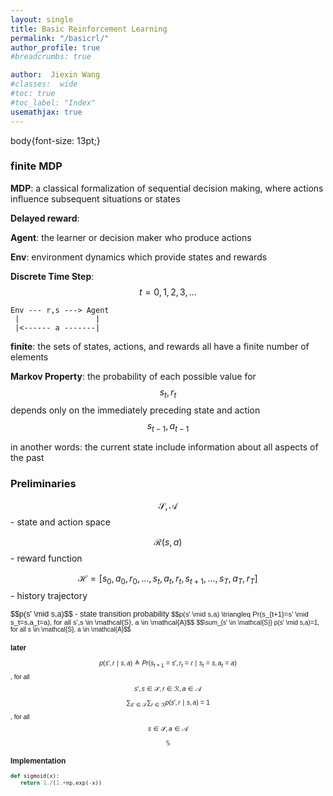 ```yaml
---
layout: single
title: Basic Reinforcement Learning
permalink: "/basicrl/"
author_profile: true
#breadcrumbs: true

author:  Jiexin Wang
#classes:  wide
#toc: true
#toc_label: "Index"
usemathjax: true
---
```


body{font-size: 13pt;}

### finite MDP

**MDP**: a classical formalization of sequential decision making, where actions influence subsequent situations or states

**Delayed reward**:

**Agent**: the learner or decision maker who produce actions

**Env**: environment dynamics which provide states and rewards

**Discrete Time Step**: $$t=0,1,2,3,...$$

    Env --- r,s ---> Agent
     |                 |
     |<------ a -------|


**finite**: the sets of states, actions, and rewards all have a finite number of elements

**Markov Property**: the probability of each possible value for $$s_t,r_t$$ depends only on the immediately preceding state and action $$s_{t-1}, a_{t-1}$$

in another words: the current state include information about all aspects of the past


### Preliminaries


$$\mathcal{S}, \mathcal{A}$$ - state and action space

$$\mathcal{R}(s,a)$$ - reward function

$$\mathcal{H}=[s_0,a_0,r_0,...,s_t,a_t,r_t,s_{t+1},...,s_T,a_T,r_T]$$ - history trajectory

<span style="font-family:Arial; font-size:0.9em;">
$$p(s' \mid s,a)$$ - state transition probability

<span style="font-family:Arial; font-size:0.9em;">
$$p(s' \mid s,a) \triangleq Pr(s_{t+1}=s' \mid s_t=s,a_t=a), for all s',s \in \mathcal{S}, a \in \mathcal{A}$$

<span style="font-family:Arial; font-size:0.9em;">
$$\sum_{s' \in \mathcal{S}} p(s' \mid s,a)=1, for all s \in \mathcal{S}, a \in \mathcal{A}$$







### later

$$p(s',r \mid s,a) \triangleq Pr(s_{t+1}=s',r_t=r \mid s_t=s,a_t=a)$$, for all $$s',s \in \mathcal{S}, r \in \mathcal{R}, a \in \mathcal{A}$$

$$\sum_{s' \in \mathcal{S}} \sum_{r \in \mathcal{R}} p(s',r \mid s,a)=1$$, for all $$s \in \mathcal{S}, a \in \mathcal{A}$$

$$\mathbb{S}$$

### Implementation

```python
def sigmoid(x):
   return 1./(1.+np.exp(-x))

```
